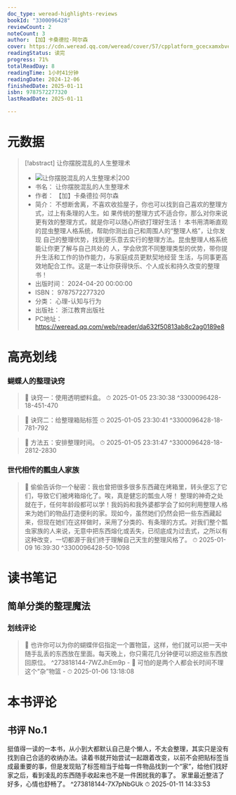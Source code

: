 ```yaml
---
doc_type: weread-highlights-reviews
bookId: "3300096428"
reviewCount: 2
noteCount: 3
author: 【加】卡桑德拉·阿尔森
cover: https://cdn.weread.qq.com/weread/cover/57/cpplatform_gcecxamxbvefgykpz5znhu/t7_cpplatform_gcecxamxbvefgykpz5znhu1714031454.jpg
readingStatus: 读完
progress: 71%
totalReadDay: 8
readingTime: 1小时41分钟
readingDate: 2024-12-06
finishedDate: 2025-01-11
isbn: 9787572277320
lastReadDate: 2025-01-11

---
```

# 元数据
> [!abstract] 让你摆脱混乱的人生整理术
> - ![ 让你摆脱混乱的人生整理术|200](https://cdn.weread.qq.com/weread/cover/57/cpplatform_gcecxamxbvefgykpz5znhu/t7_cpplatform_gcecxamxbvefgykpz5znhu1714031454.jpg)
> - 书名： 让你摆脱混乱的人生整理术
> - 作者： 【加】卡桑德拉·阿尔森
> - 简介： 不想断舍离，不喜欢收拾屋子，你也可以找到自己喜欢的整理方式，过上有条理的人生。如
果传统的整理方式不适合你，那么对你来说更有效的整理方式，就是你可以随心所欲打理好生活！
本书用清晰直观的昆虫整理人格系统，帮助你测出自己和周围人的“整理人格”，让你发现
自己的整理优势，找到更乐意去实行的整理方法。昆虫整理人格系统能让你更了解与自己共处的
人，学会欣赏不同整理类型的优势，带你提升生活和工作的协作能力，与家庭成员更默契地经营
生活，与同事更高效地配合工作。这是一本让你获得快乐、个人成长和持久改变的整理书！
> - 出版时间： 2024-04-20 00:00:00
> - ISBN： 9787572277320
> - 分类： 心理-认知与行为
> - 出版社： 浙江教育出版社
> - PC地址：https://weread.qq.com/web/reader/da632f50813ab8c2ag0189e8

# 高亮划线

### 蝴蝶人的整理诀窍

> 📌 诀窍一：使用透明塑料盒。 
> ⏱ 2025-01-05 23:30:38 ^3300096428-18-451-470

> 📌 诀窍二：给整理箱贴标签 
> ⏱ 2025-01-05 23:30:41 ^3300096428-18-781-792

> 📌 方法五：安排整理时间。 
> ⏱ 2025-01-05 23:31:47 ^3300096428-18-2812-2830

### 世代相传的瓢虫人家族

> 📌 偷偷告诉你一个秘密：我也曾把很多很多东西藏在烤箱里，转头便忘了它们，导致它们被烤箱熔化了。唉，真是健忘的瓢虫人呀！
   整理的神奇之处就在于，任何年龄段都可以学！我妈妈和我外婆都学会了如何利用整理人格来为她们的物品打造便利的家。现如今，虽然她们仍然会把一些东西藏起来，但现在她们在这样做时，采用了分类的、有条理的方式。对我们整个瓢虫家族的人来说，无意中把东西熔化或丢失，已彻底成为过去式，之所以有这种改变，一切都源于我们终于理解自己天生的整理风格了。 
> ⏱ 2025-01-09 16:39:30 ^3300096428-50-1098

# 读书笔记

## 简单分类的整理魔法

### 划线评论
> 📌 也许你可以为你的蝴蝶伴侣指定一个置物篮，这样，他们就可以把一天中随手乱丢的东西放在里面。每天晚上，你只需花几分钟便可以把这些东西放回原位。  ^273818144-7WZJhEm9p
    - 💭 可怕的是两个人都会长时间不理这个“杂”物篮
    - ⏱ 2025-01-06 13:18:08
   
# 本书评论

## 书评 No.1 
挺值得一读的一本书，从小到大都默认自己是个懒人，不太会整理，其实只是没有找到自己合适的收纳办法。读着书就开始尝试一起跟着改变，以前不会把贴标签当成最重要的事，但是发现贴了标签相当于给每一件物品找到一个“家”，给他们找好家之后，看到凌乱的东西随手收起来也不是一件困扰我的事了。
家里最近整洁了好多，心情也舒畅了。 ^273818144-7X7pNbGUk
⏱ 2025-01-11 14:33:53

